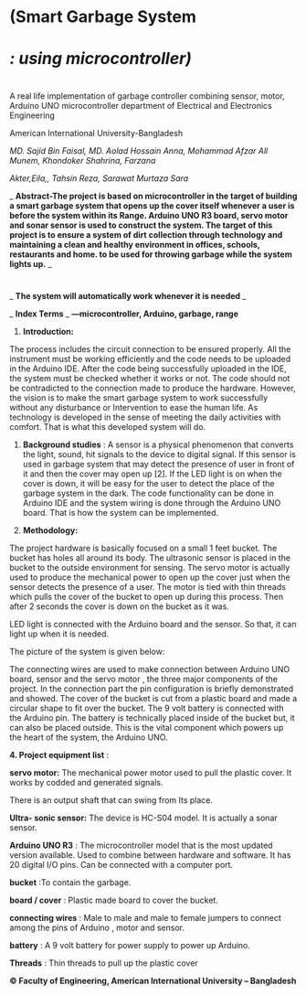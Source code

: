 # (Smart Garbage System

# _: using microcontroller)_

#

A real life implementation of garbage controller combining sensor, motor, Arduino UNO microcontroller department of Electrical and Electronics Engineering

American International University-Bangladesh

_MD. Sajid Bin Faisal, MD. Aolad Hossain Anna, Mohammad Afzar All Munem, Khondoker Shahrina, Farzana_

_Akter,Eila,, Tahsin Reza, Sarawat Murtaza Sara_

_ **Abstract-The project is based on microcontroller in the target of building a smart garbage system that opens up the cover itself whenever a user is before the system within its Range. Arduino UNO R3 board, servo motor and sonar sensor is used to construct the system. The target of this project is to ensure a system of dirt collection through technology and maintaining a clean and healthy environment in offices, schools, restaurants and home. to be used for throwing garbage while the system lights up.** _

#

_ **The system will automatically work whenever it is needed** _

_ **Index Terms** _ **—microcontroller, Arduino, garbage, range**

1. **Introduction:**

The process includes the circuit connection to be ensured properly. All the instrument must be working efficiently and the code needs to be uploaded in the Arduino IDE. After the code being successfully uploaded in the IDE, the system must be checked whether it works or not. The code should not be contradicted to the connection made to produce the hardware. However, the vision is to make the smart garbage system to work successfully without any disturbance or Intervention to ease the human life. As technology is developed in the sense of meeting the daily activities with comfort. That is what this developed system will do.

1. **Background studies** : A sensor is a physical phenomenon that converts the light, sound, hit signals to the device to digital signal. If this sensor is used in garbage system that may detect the presence of user in front of it and then the cover may open up [2]. If the LED light is on when the cover is down, it will be easy for the user to detect the place of the garbage system in the dark. The code functionality can be done in Arduino IDE and the system wiring is done through the Arduino UNO board. That is how the system can be implemented.

1. **Methodology:**

The project hardware is basically focused on a small 1 feet bucket. The bucket has holes all around its body. The ultrasonic sensor is placed in the bucket to the outside environment for sensing. The servo motor is actually used to produce the mechanical power to open up the cover just when the sensor detects the presence of a user. The motor is tied with thin threads which pulls the cover of the bucket to open up during this process. Then after 2 seconds the cover is down on the bucket as it was.

LED light is connected with the Arduino board and the sensor. So that, it can light up when it is needed.

The picture of the system is given below:

The connecting wires are used to make connection between Arduino UNO board, sensor and the servo motor , the three major components of the project. In the connection part the pin configuration is briefly demonstrated and showed. The cover of the bucket is cut from a plastic board and made a circular shape to fit over the bucket. The 9 volt battery is connected with the Arduino pin. The battery is technically placed inside of the bucket but, it can also be placed outside. This is the vital component which powers up the heart of the system, the Arduino UNO.

**4. Project equipment list** :

**servo motor:** The mechanical power motor used to pull the plastic cover. It works by codded and generated signals.

There is an output shaft that can swing from Its place.

**Ultra- sonic sensor:** The device is HC-S04 model. It is actually a sonar sensor.

**Arduino UNO R3** : The microcontroller model that is the most updated version available. Used to combine between hardware and software. It has 20 digital I/O pins. Can be connected with a computer port.

**bucket** :To contain the garbage.

**board / cover** : Plastic made board to cover the bucket.

**connecting wires** : Male to male and male to female jumpers to connect among the pins of Arduino , motor and sensor.

**battery** : A 9 volt battery for power supply to power up Arduino.

**Threads** : Thin threads to pull up the plastic cover

**© Faculty of Engineering, American International University – Bangladesh**
